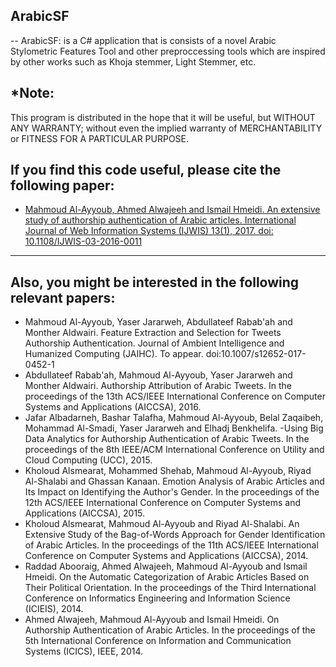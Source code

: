 ## ArabicSF
 --
ArabicSF: is a C# application that is consists of a novel Arabic Stylometric Features Tool and other preproccessing tools which are inspired by other works such as Khoja stemmer, Light Stemmer, etc.

*Note:
--
This program is distributed in the hope that it will be useful, but WITHOUT ANY WARRANTY; without even the implied warranty of MERCHANTABILITY or FITNESS FOR A PARTICULAR PURPOSE.

If you find this code useful, please cite the following paper:
---------------------
- [Mahmoud Al-Ayyoub, Ahmed Alwajeeh and Ismail Hmeidi. An extensive study of authorship authentication of Arabic articles. International Journal of Web Information Systems (IJWIS) 13(1), 2017. doi: 10.1108/IJWIS-03-2016-0011](http:/www.emeraldinsight.com/doi/pdfplus/10.1108/IJWIS-03-2016-0011)
----------------------------

Also, you might be interested in the following relevant papers:
---
- Mahmoud Al-Ayyoub, Yaser Jararweh, Abdullateef Rabab'ah and Monther Aldwairi. Feature Extraction and Selection for Tweets Authorship Authentication. Journal of Ambient Intelligence and Humanized Computing (JAIHC). To appear. doi:10.1007/s12652-017-0452-1
- Abdullateef Rabab'ah, Mahmoud Al-Ayyoub, Yaser Jararweh and Monther Aldwairi. Authorship Attribution of Arabic Tweets. In the proceedings of the 13th ACS/IEEE International Conference on Computer Systems and Applications (AICCSA), 2016.
- Jafar Albadarneh, Bashar Talafha, Mahmoud Al-Ayyoub, Belal Zaqaibeh, Mohammad Al-Smadi, Yaser Jararweh and Elhadj Benkhelifa. -Using Big Data Analytics for Authorship Authentication of Arabic Tweets. In the proceedings of the 8th IEEE/ACM International Conference on Utility and Cloud Computing (UCC), 2015.
- Kholoud Alsmearat, Mohammed Shehab, Mahmoud Al-Ayyoub, Riyad Al-Shalabi and Ghassan Kanaan. Emotion Analysis of Arabic Articles and Its Impact on Identifying the Author's Gender. In the proceedings of the 12th ACS/IEEE International Conference on Computer Systems and Applications (AICCSA), 2015.
- Kholoud Alsmearat, Mahmoud Al-Ayyoub and Riyad Al-Shalabi. An Extensive Study of the Bag-of-Words Approach for Gender Identification of Arabic Articles. In the proceedings of the 11th ACS/IEEE International Conference on Computer Systems and Applications (AICCSA), 2014.
- Raddad Abooraig, Ahmed Alwajeeh, Mahmoud Al-Ayyoub and Ismail Hmeidi. On the Automatic Categorization of Arabic Articles Based on Their Political Orientation. In the proceedings of the Third International Conference on Informatics Engineering and Information Science (ICIEIS), 2014.
- Ahmed Alwajeeh, Mahmoud Al-Ayyoub and Ismail Hmeidi. On Authorship Authentication of Arabic Articles. In the proceedings of the 5th International Conference on Information and Communication Systems (ICICS), IEEE, 2014.
